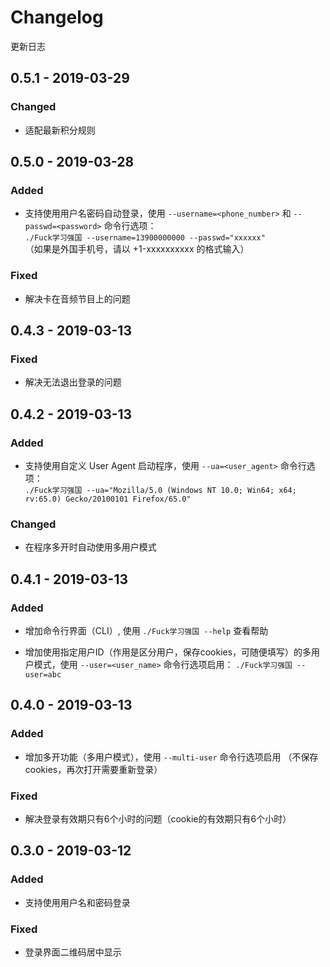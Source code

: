 # Changelog

更新日志

## 0.5.1 - 2019-03-29

### Changed

* 适配最新积分规则

## 0.5.0 - 2019-03-28

### Added

* 支持使用用户名密码自动登录，使用 `--username=<phone_number>` 和 `--passwd=<password>` 命令行选项：  
`./Fuck学习强国 --username=13900000000 --passwd="xxxxxx"`  
（如果是外国手机号，请以 +1-xxxxxxxxxx 的格式输入）

### Fixed

* 解决卡在音频节目上的问题

## 0.4.3 - 2019-03-13

### Fixed

* 解决无法退出登录的问题

## 0.4.2 - 2019-03-13

### Added

* 支持使用自定义 User Agent 启动程序，使用 `--ua=<user_agent>` 命令行选项：  
`./Fuck学习强国 --ua="Mozilla/5.0 (Windows NT 10.0; Win64; x64; rv:65.0) Gecko/20100101 Firefox/65.0"`

### Changed

* 在程序多开时自动使用多用户模式

## 0.4.1 - 2019-03-13

### Added

* 增加命令行界面（CLI）, 使用 `./Fuck学习强国 --help` 查看帮助

* 增加使用指定用户ID（作用是区分用户，保存cookies，可随便填写）的多用户模式，使用 `--user=<user_name>` 命令行选项启用： `./Fuck学习强国 --user=abc`

## 0.4.0 - 2019-03-13

### Added

* 增加多开功能（多用户模式），使用 `--multi-user` 命令行选项启用 （不保存cookies，再次打开需要重新登录）

### Fixed

* 解决登录有效期只有6个小时的问题（cookie的有效期只有6个小时）

## 0.3.0 - 2019-03-12

### Added

* 支持使用用户名和密码登录

### Fixed

* 登录界面二维码居中显示
